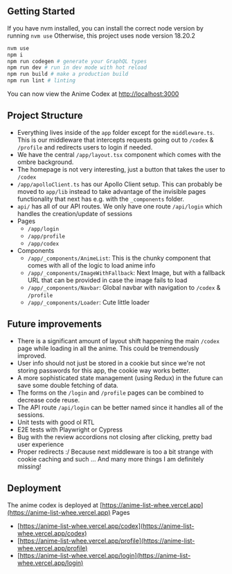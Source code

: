 ## Getting Started
If you have nvm installed, you can install the correct node version by running `nvm use`
Otherwise, this project uses node version 18.20.2 

```bash
nvm use
npm i
npm run codegen # generate your GraphQL types
npm run dev # run in dev mode with hot reload
npm run build # make a production build
npm run lint # linting 
```

You can now view the Anime Codex at [http://localhost:3000](http://localhost:3000)

## Project Structure
- Everything lives inside of the `app` folder except for the `middleware.ts`. This is our middleware that intercepts requests going out to `/codex` & `/profile` and redirects users to login if needed.
- We have the central `/app/layout.tsx` component which comes with the ombre background.
- The homepage is not very interesting, just a button that takes the user to `/codex`
- `/app/apolloClient.ts` has our Apollo Client setup. This can probably be moved to `app/lib` instead to take advantage of the invisible pages functionality that next has e.g. with the `_components` folder.
- `api/` has all of our API routes. We only have one route `/api/login` which handles the creation/update of sessions
- Pages
    - `/app/login`
    - `/app/profile`
    - `/app/codex`
- Components
    - `/app/_components/AnimeList`: This is the chunky component that comes with all of the logic to load anime info
    - `/app/_components/ImageWithFallback`: Next Image, but with a fallback URL that can be provided in case the image fails to load
    - `/app/_components/Navbar`: Global navbar with navigation to `/codex` & `/profile`
    - `/app/_components/Loader`: Cute little loader

## Future improvements
- There is a significant amount of layout shift happening the main `/codex` page while loading in all the anime. This could be tremendously improved.
- User info should not just be stored in a cookie but since we're not storing passwords for this app, the cookie way works better.
- A more sophisticated state management (using Redux) in the future can save some double fetching of data. 
- The forms on the `/login` and `/profile` pages can be combined to decrease code reuse.
- The API route `/api/login` can be better named since it handles all of the sessions.
- Unit tests with good ol RTL
- E2E tests with Playwright or Cypress
- Bug with the review accordions not closing after clicking, pretty bad user experience
- Proper redirects :/ Because next middleware is too a bit strange with cookie caching and such
... And many more things I am definitely missing!

## Deployment

The anime codex is deployed at [https://anime-list-whee.vercel.app](https://anime-list-whee.vercel.app)
Pages
- [https://anime-list-whee.vercel.app/codex](https://anime-list-whee.vercel.app/codex)
- [https://anime-list-whee.vercel.app/profile](https://anime-list-whee.vercel.app/profile)
- [https://anime-list-whee.vercel.app/login](https://anime-list-whee.vercel.app/login)